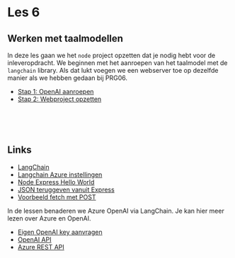 # Les 6

## Werken met taalmodellen

In deze les gaan we het `node` project opzetten dat je nodig hebt voor de inleveropdracht. We beginnen met het aanroepen van het taalmodel met de `langchain` library. Als dat lukt voegen we een webserver toe op dezelfde manier als we hebben gedaan bij PRG06.

- [Stap 1: OpenAI aanroepen](./langchain.md)
- [Stap 2: Webproject opzetten](./webproject.md)


<br><Br><br>

## Links

- [LangChain](https://js.langchain.com/docs/get_started/quickstart)
- [Langchain Azure instellingen](https://js.langchain.com/docs/integrations/chat/azure)
- [Node Express Hello World](https://expressjs.com/en/starter/hello-world.html)
- [JSON teruggeven vanuit Express](https://expressjs.com/en/5x/api.html#res.json)
- [Voorbeeld fetch met POST](https://jasonwatmore.com/post/2021/09/05/fetch-http-post-request-examples)

In de lessen benaderen we Azure OpenAI via LangChain. Je kan hier meer lezen over Azure en OpenAI.

- [Eigen OpenAI key aanvragen](https://platform.openai.com/docs/introduction)
- [OpenAI API](https://platform.openai.com/docs/introduction)
- [Azure REST API](https://learn.microsoft.com/en-gb/azure/ai-services/openai/reference)
